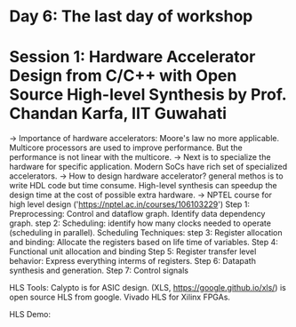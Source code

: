 # Day 6: The last day of workshop

# Session 1: Hardware Accelerator Design from C/C++ with Open Source High-level Synthesis by Prof. Chandan Karfa, IIT Guwahati
-> Importance of hardware accelerators: Moore's law no more applicable. Multicore processors are used to improve performance. But the performance is not linear with the multicore.
-> Next is to specialize the hardware for specific application. Modern SoCs have rich set of specialized accelerators.
-> How to design hardware accelerator? general methos is to write HDL code but time consume. High-level synthesis can speedup the design time at the cost of possible extra hardware.
-> NPTEL course for high level design ('https://nptel.ac.in/courses/106103229')
Step 1: Preprocessing: Control and dataflow graph. Identify data dependency graph. 
step 2: Scheduling: identify how many clocks needed to operate (scheduling in parallel). Scheduling Techniques:
step 3: Register allocation and binding: Allocate the registers based on life time of variables.
Step 4: Functional unit allocation and binding
Step 5: Register transfer level behavior: Express everything interms of registers.
Step 6: Datapath synthesis and generation.
Step 7: Control signals

HLS Tools: Calypto is for ASIC design. (XLS, https://google.github.io/xls/) is open source HLS from google. Vivado HLS for Xilinx FPGAs.

HLS Demo: 
